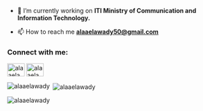 


- 🔭 I’m currently working on **ITI Ministry of Communication and Information Technology.**

- 📫 How to reach me **alaaelawady50@gmail.com**


<h3 align="left">Connect with me:</h3>
<p align="left">
<a href="https://linkedin.com/in/alaaelawady" target="blank"><img align="center" src="https://raw.githubusercontent.com/rahuldkjain/github-profile-readme-generator/master/src/images/icons/Social/linked-in-alt.svg" alt="alaaelawady" height="30" width="40" /></a>
<a href="https://kaggle.com/alaaelawady" target="blank"><img align="center" src="https://raw.githubusercontent.com/rahuldkjain/github-profile-readme-generator/master/src/images/icons/Social/kaggle.svg" alt="alaaelawady" height="30" width="40" /></a>
</p>



<p><img align="left" src="https://github-readme-stats.vercel.app/api/top-langs?username=alaaelawady&show_icons=true&locale=en&layout=compact" alt="alaaelawady" /></p>

<p>&nbsp;<img align="center" src="https://github-readme-stats.vercel.app/api?username=alaaelawady&show_icons=true&locale=en" alt="alaaelawady" /></p>

<p><img align="center" src="https://github-readme-streak-stats.herokuapp.com/?user=alaaelawady&" alt="alaaelawady" /></p>


